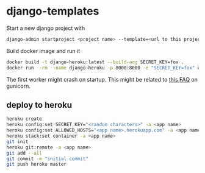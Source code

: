 # django-templates
Start a new django project with 

```bash
django-admin startproject <project name> --template=<url to this project> --name=Dockerfile
```

Build docker image and run it
```bash
docker build -t django-heroku:latest --build-arg SECRET_KEY=fox .
docker run --rm --name django-heroku -p 8000:8000 -e "SECRET_KEY=fox" django-heroku:latest
```
The first worker might crash on startup. This might be related to [this FAQ](https://docs.gunicorn.org/en/stable/faq.html#why-are-workers-silently-killed) on gunicorn.

## deploy to heroku
```bash
heroku create
heroku config:set SECRET_KEY="<random characters>" -a <app name>
heroku config:set ALLOWED_HOSTS="<app name>.herokuapp.com" -a <app name>
heroku stack:set container -a <app name>
git init
heroku git:remote -a <app name>
git add --all
git commit -m "initial commit"
git push heroku master
```
